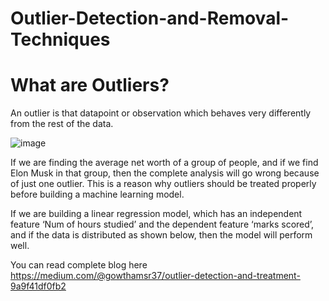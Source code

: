 # Outlier-Detection-and-Removal-Techniques
# What are Outliers?
An outlier is that datapoint or observation which behaves very differently from the rest of the data.

![image](https://user-images.githubusercontent.com/94861619/194071143-277e0ca4-01db-4cc7-a05b-0b59984b8953.png)


If we are finding the average net worth of a group of people, and if we find Elon Musk in that group, then the complete analysis will go wrong because of just one outlier. This is a reason why outliers should be treated properly before building a machine learning model.

If we are building a linear regression model, which has an independent feature ‘Num of hours studied’ and the dependent feature ‘marks scored’, and if the data is distributed as shown below, then the model will perform well.

You can read complete blog here https://medium.com/@gowthamsr37/outlier-detection-and-treatment-9a9f41df0fb2
